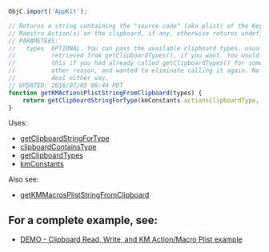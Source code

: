 
```js
ObjC.import('AppKit');

// Returns a string containing the "source code" (aka plist) of the Keyboard
// Maestro Action(s) on the clipboard, if any, otherwise returns undefined.
// PARAMETERS:
//   types  OPTIONAL. You can pass the available clipboard types, usually
//          retrieved from getClipboardTypes(), if you want. You would do
//          this if you had already called getClipboardTypes() for some
//          other reason, and wanted to eliminate calling it again. No big
//          deal either way.
// UPDATED: 2016/07/05 08:44 PDT
function getKMActionsPlistStringFromClipboard(types) {
	return getClipboardStringForType(kmConstants.actionsClipboardType, types);
}
```

Uses:
* [getClipboardStringForType](JXA%2FClipboard%20Utilities%2FgetClipboardStringForType.md)
* [clipboardContainsType](JXA%2FClipboard%20Utilities%2FclipboardContainsType.md)
* [getClipboardTypes](JXA%2FClipboard%20Utilities%2FgetClipboardTypes.md)
* [kmConstants](JXA%2FKeyboard%20Maestro%20Routines%2FkmConstants.md)

Also see:
* [getKMMacrosPlistStringFromClipboard](JXA%2FKeyboard%20Maestro%20Routines%2FgetKMMacrosPlistStringFromClipboard.md)

## For a complete example, see:
* [DEMO - Clipboard Read, Write, and KM Action/Macro Plist example](JXA%2FKeyboard%20Maestro%20Routines%2FDEMO%20-%20Clipboard%20Read%2C%20Write%2C%20and%20KM%20Action%20Macro%20Plist%20example.md)